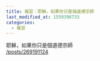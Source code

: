 ```yaml
---
title: 複習：耶穌，如果你只是個道德宗師
last_modified_at: 1559398733
categories:
  - 複習
---
```


<p>耶穌，如果你只是個道德宗師<br>
<a href="/posts/269191124" target="_blank">/posts/269191124</a></p>

<p>&nbsp;</p>

